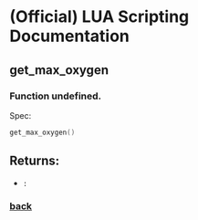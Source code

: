 
# (Official) LUA Scripting Documentation

## get_max_oxygen

### Function undefined.

Spec:
```lua
get_max_oxygen()
```

## Returns:
- `:` 

### [back](../other)
